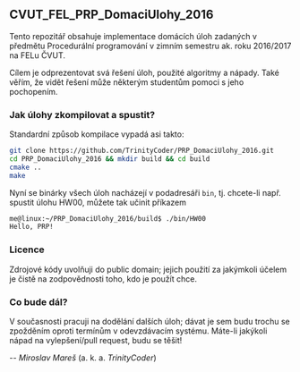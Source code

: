 ## CVUT_FEL_PRP_DomaciUlohy_2016

Tento repozitář obsahuje implementace domácích úloh zadaných v předmětu
Procedurální programování v zimním semestru ak. roku 2016/2017 na FELu ČVUT.

Cílem je odprezentovat svá řešení úloh, použité algoritmy a nápady. Také věřím,
že vidět řešení může některým studentům pomoci s jeho pochopením.

### Jak úlohy zkompilovat a spustit?

Standardní způsob kompilace vypadá asi takto:

```bash
git clone https://github.com/TrinityCoder/PRP_DomaciUlohy_2016.git
cd PRP_DomaciUlohy_2016 && mkdir build && cd build
cmake ..
make
```

Nyní se binárky všech úloh nacházejí v podadresáři `bin`, tj. chcete-li např. spustit
úlohu HW00, můžete tak učinit příkazem

```bash
me@linux:~/PRP_DomaciUlohy_2016/build$ ./bin/HW00
Hello, PRP!
```

### Licence

Zdrojové kódy uvolňuji do public domain; jejich použití za jakýmkoli účelem
je čistě na zodpovědnosti toho, kdo je použít chce.

### Co bude dál?

V současnosti pracuji na dodělání dalších úloh; dávat je sem budu trochu se zpožděním
oproti termínům v odevzdávacím systému. Máte-li jakýkoli nápad na vylepšení/pull request,
budu se těšit!

-- *Miroslav Mareš* (a. k. a. *TrinityCoder*)
